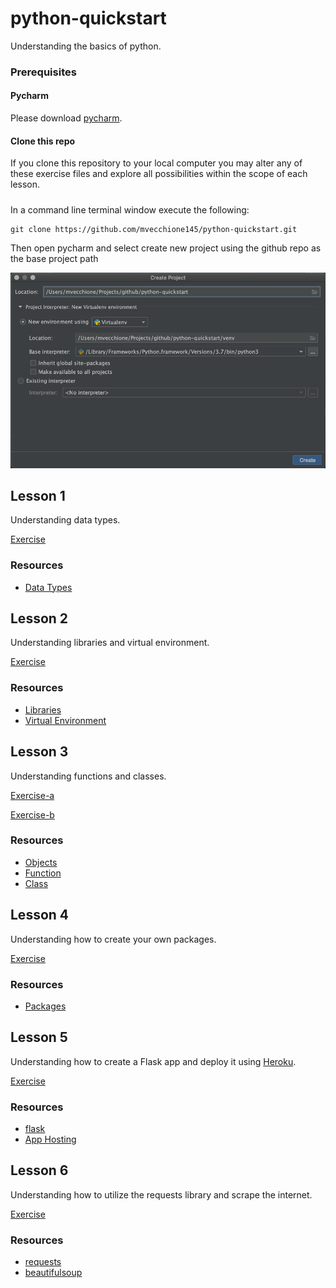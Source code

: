 # python-quickstart
Understanding the basics of python.

### Prerequisites

#### Pycharm

Please download [pycharm](https://www.jetbrains.com/pycharm/download/).

#### Clone this repo

If you clone this repository to your local computer you may alter any of these exercise files and explore all
possibilities within the scope of each lesson.

##### 

In a command line terminal window execute the following:
```
git clone https://github.com/mvecchione145/python-quickstart.git
```
Then open pycharm and select create new project using the github repo as the base project path

![Image of pycharm project](pycharm-new-project.png)

## Lesson 1

Understanding data types.

[Exercise](https://github.com/mvecchione145/python-quickstart/blob/main/lesson-01.py)

### Resources

- [Data Types](https://github.com/mvecchione145/python-quickstart/blob/main/resources/data_types.md)

## Lesson 2

Understanding libraries and virtual environment.

[Exercise](https://github.com/mvecchione145/python-quickstart/blob/main/lesson-02.py)

### Resources

- [Libraries](https://github.com/mvecchione145/python-quickstart/blob/main/resources/libraries.md)
- [Virtual Environment](https://github.com/mvecchione145/python-quickstart/blob/main/resources/virtual_env.md)

## Lesson 3

Understanding functions and classes.

[Exercise-a](https://github.com/mvecchione145/python-quickstart/blob/main/lesson-03a.py)

[Exercise-b](https://github.com/mvecchione145/python-quickstart/blob/main/lesson-03b.py)

### Resources

- [Objects]()
- [Function]()
- [Class]()

## Lesson 4

Understanding how to create your own packages.

[Exercise](https://github.com/mvecchione145/python-quickstart/blob/main/lesson-04.py)

### Resources

- [Packages]()

## Lesson 5

Understanding how to create a Flask app and deploy it using [Heroku](https://www.heroku.com/home).

[Exercise](https://github.com/mvecchione145/python-quickstart/blob/main/lesson-05.py)

### Resources

- [flask]()
- [App Hosting]()

## Lesson 6

Understanding how to utilize the requests library and scrape the internet.

[Exercise](https://github.com/mvecchione145/python-quickstart/blob/main/lesson-06.py)

### Resources

- [requests]()
- [beautifulsoup]()